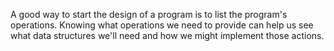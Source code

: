 A good way to start the design of a program is to list the program's operations. Knowing what operations we need to provide can help us see what data structures we'll need and how we might implement those actions.